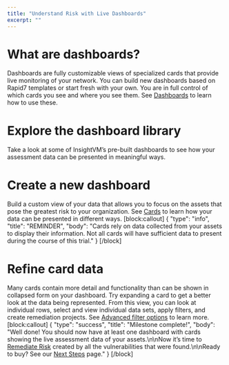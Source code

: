 ```yaml
---
title: "Understand Risk with Live Dashboards"
excerpt: ""
---
```

# What are dashboards?

Dashboards are fully customizable views of specialized cards that provide live monitoring of your network.  You can build new dashboards based on Rapid7 templates or start fresh with your own.  You are in full control of which cards you see and where you see them.  See [Dashboards](doc:dashboards) to learn how to use these.

# Explore the dashboard library

Take a look at some of InsightVM’s pre-built dashboards to see how your assessment data can be presented in meaningful ways.

# Create a new dashboard

Build a custom view of your data that allows you to focus on the assets that pose the greatest risk to your organization.  See [Cards](doc:cards) to learn how your data can be presented in different ways.
[block:callout]
{
  "type": "info",
  "title": "REMINDER",
  "body": "Cards rely on data collected from your assets to display their information.  Not all cards will have sufficient data to present during the course of this trial."
}
[/block]
# Refine card data

Many cards contain more detail and functionality than can be shown in collapsed form on your dashboard.  Try expanding a card to get a better look at the data being represented.  From this view, you can look at individual rows, select and view individual data sets, apply filters, and create remediation projects.  See [Advanced filter options](doc:advanced-filter-options) to learn more.
[block:callout]
{
  "type": "success",
  "title": "Milestone complete!",
  "body": "Well done!  You should now have at least one dashboard with cards showing the live assessment data of your assets.\n\nNow it’s time to [Remediate Risk](doc:remediate-risk) created by all the vulnerabilities that were found.\n\nReady to buy?  See our [Next Steps](doc:next-steps) page."
}
[/block]